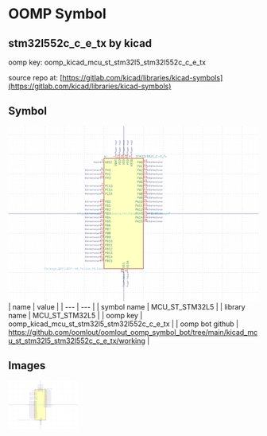 # OOMP Symbol  
## stm32l552c_c_e_tx  by kicad  
  
oomp key: oomp_kicad_mcu_st_stm32l5_stm32l552c_c_e_tx  
  
source repo at: [https://gitlab.com/kicad/libraries/kicad-symbols](https://gitlab.com/kicad/libraries/kicad-symbols)  
## Symbol  
  
[![working.png](working_600.png)](working.png)  
| name | value | 
| --- | --- | 
| symbol name | MCU_ST_STM32L5 | 
| library name | MCU_ST_STM32L5 | 
| oomp key | oomp_kicad_mcu_st_stm32l5_stm32l552c_c_e_tx | 
| oomp bot github | https://github.com/oomlout/oomlout_oomp_symbol_bot/tree/main/kicad_mcu_st_stm32l5_stm32l552c_c_e_tx/working | 
## Images  
  
[![working.png](working_140.png)](working.png)  
